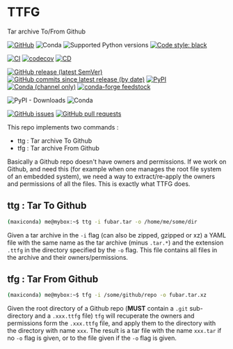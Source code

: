 # TTFG
Tar archive To/From Github

[![GitHub](https://img.shields.io/github/license/Semi-ATE/TTFG?color=black)](https://github.com/Semi-ATE/TTFG/blob/main/LICENSE) 
![Conda](https://img.shields.io/conda/pn/conda-forge/TTFG?color=black)
![Supported Python versions](https://img.shields.io/badge/python-%3E%3D3.7-black)
[![Code style: black](https://img.shields.io/badge/code%20style-black-000000.svg)](https://black.readthedocs.io/en/stable/)

[![CI](https://github.com/Semi-ATE/TTFG/workflows/CI/badge.svg?branch=main)](https://github.com/Semi-ATE/TTFG/actions?query=workflow%3ACI)
[![codecov](https://codecov.io/gh/Semi-ATE/TTFG/branch/main/graph/badge.svg)](https://codecov.io/gh/Semi-ATE/TTFG)
[![CD](https://github.com/Semi-ATE/TTFG/workflows/CD/badge.svg)](https://github.com/Semi-ATE/TTFG/actions?query=workflow%3ACD)

[![GitHub release (latest SemVer)](https://img.shields.io/github/v/release/Semi-ATE/TTFG?color=blue&label=GitHub&sort=semver)](https://github.com/Semi-ATE/TTFG/releases/latest)
[![GitHub commits since latest release (by date)](https://img.shields.io/github/commits-since/Semi-ATE/TTFG/latest)](https://github.com/Semi-ATE/TTFG)
[![PyPI](https://img.shields.io/pypi/v/TTFG?color=blue&label=PyPI)](https://pypi.org/project/TTFG/)
[![Conda (channel only)](https://img.shields.io/conda/vn/conda-forge/TTFG?color=blue&label=conda-forge)](https://anaconda.org/conda-forge/TTFG)
[![conda-forge feedstock](https://img.shields.io/github/issues-pr/conda-forge/TTFG-feedstock?label=feedstock)](https://github.com/conda-forge/TTFG-feedstock)

![PyPI - Downloads](https://img.shields.io/pypi/dm/TTFG?color=g&label=PyPI%20downloads)
![Conda](https://img.shields.io/conda/dn/conda-forge/TTFG?color=g&label=conda-forge%20downloads)

[![GitHub issues](https://img.shields.io/github/issues/Semi-ATE/TTFG)](https://github.com/Semi-ATE/TTFG/issues)
[![GitHub pull requests](https://img.shields.io/github/issues-pr/Semi-ATE/TTFG)](https://github.com/Semi-ATE/TTFG/pulls)

This repo implements two commands :
  - ttg : Tar archive To Github
  - tfg : Tar archive From Github

Basically a Github repo doesn't have owners and permissions. 
If we work on Github, and need this (for example when one manages the root file system of an embedded system), we need a way to extract/re-apply the owners and permissions of all the files. This is exactly what TTFG does.

## ttg : Tar To Github

```bash
(maxiconda) me@mybox:~$ ttg -i fubar.tar -o /home/me/some/dir
````
Given a tar archive in the `-i` flag (can also be zipped, gzipped or xz) a YAML file with the same name as the tar archive (minus `.tar.*`) and the extension `.ttfg` in the directory specified by the `-o` flag. This file contains all files in the archive and their owners/permissions.


## tfg : Tar From Github

```bash
(maxiconda) me@mybox:~$ tfg -i /some/github/repo -o fubar.tar.xz
```
Given the root directory of a Github repo (**MUST** contain a `.git` sub-directory and a `.xxx.ttfg` file) `tfg` will recuperate the owners and permissions form the `.xxx.ttfg` file, and apply them to the directory with the directory with name `xxx`. The result is a tar file with the name `xxx.tar` if no `-o` flag is given, or to the file given if the `-o` flag is given.



